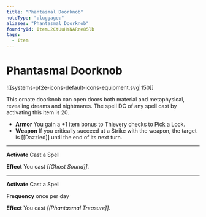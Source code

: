 ```yaml
---
title: "Phantasmal Doorknob"
noteType: ":luggage:"
aliases: "Phantasmal Doorknob"
foundryId: Item.2CtUuHYNARre85lb
tags:
  - Item
---
```


# Phantasmal Doorknob
![[systems-pf2e-icons-default-icons-equipment.svg|150]]

This ornate doorknob can open doors both material and metaphysical, revealing dreams and nightmares. The spell DC of any spell cast by activating this item is 20.

*   **Armor** You gain a +1 item bonus to Thievery checks to Pick a Lock.
*   **Weapon** If you critically succeed at a Strike with the weapon, the target is [[Dazzled]] until the end of its next turn.

* * *

**Activate** Cast a Spell

**Effect** You cast _[[Ghost Sound]]_.

* * *

**Activate** Cast a Spell

**Frequency** once per day

**Effect** You cast _[[Phantasmal Treasure]]_.

